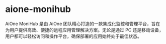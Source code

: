 # aione-monihub
AiOne MoniHub 是由 AiOne 团队精心打造的一款集成化监控和管理平台，旨在为用户提供高效、便捷的远程应用管理解决方案。无论是通过 PC 还是移动设备，用户都可以轻松访问和操作平台，确保部署的应用始终处于最佳状态。

